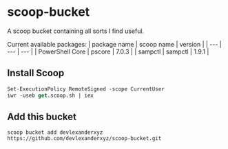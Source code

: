 # scoop-bucket
A scoop bucket containing all sorts I find useful.

Current available packages:
| package name | scoop name | version |
| --- | --- | --- |
| PowerShell Core | pscore | 7.0.3 |
| sampctl | sampctl | 1.9.1 |

## Install Scoop
```ps
Set-ExecutionPolicy RemoteSigned -scope CurrentUser
iwr -useb get.scoop.sh | iex
```

## Add this bucket
```
scoop bucket add devlexanderxyz https://github.com/devlexanderxyz/scoop-bucket.git
```
